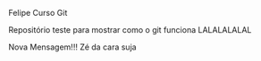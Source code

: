 Felipe Curso Git

Repositório teste para mostrar como o git funciona
LALALALALAL

Nova Mensagem!!!
Zé da cara suja
